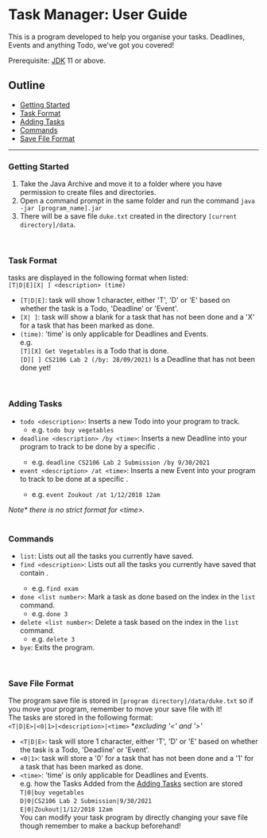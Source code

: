 # Task Manager: User Guide

This is a program developed to help you organise your tasks. Deadlines, Events and anything Todo, we've got you covered!


Prerequisite: [JDK](https://www.oracle.com/java/technologies/downloads/ "Java Development Kit") 11 or above.

## Outline
* [Getting Started](#Getting-Started)
* [Task Format](#Task-Format)
* [Adding Tasks](#Adding-Tasks)
* [Commands](#Commands)
* [Save File Format](#Save-File-Format)

-------------------------------
### Getting Started
1. Take the Java Archive and move it to a folder where you have permission to create files and directories.
2. Open a command prompt in the same folder and run the command `java -jar [program_name].jar`
3. There will be a save file `duke.txt` created in the directory `[current directory]/data`.

<br />

### Task Format
tasks are displayed in the following format when listed:  
`[T|D|E][X| ] <description> (time)` 
* `[T|D|E]`: task will show 1 character, either 'T', 'D' or 'E' based on whether the task is a Todo, 'Deadline' or 'Event'.  
* `[X| ]`: task will show a blank for a task that has not been done and a 'X' for a task that has been marked as done. 
* `(time)`: 'time' is only applicable for Deadlines and Events.  
  e.g.  
`[T][X] Get Vegetables` is a Todo that is done.  
`[D][ ] CS2106 Lab 2 (/by: 28/09/2021)` Is a Deadline that has not been done yet!

<br />

### Adding Tasks
* `todo <description>`: Inserts a new Todo into your program to track.
  * e.g. `todo buy vegetables`
* `deadline <description> /by <time>`: Inserts a new Deadline into your program to track to be done by a specific <time>.
   * e.g. `deadline CS2106 Lab 2 Submission /by 9/30/2021`
* `event <description> /at <time>`: Inserts a new Event into your program to track to be done at a specific <time>.
   * e.g. `event Zoukout /at 1/12/2018 12am`
<div style="text-align: left"><i>Note* there is no strict format for &lt;time&gt;.</i></div>

<br />

### Commands
* `list`: Lists out all the tasks you currently have saved.
* `find <description>`: Lists out all the tasks you currently have saved that contain <description>.
  * e.g. `find exam`
* `done <list number>`: Mark a task as done based on the index in the `list` command.
  * e.g. `done 3`
* `delete <list number>`: Delete a task based on the index in the `list` command.
  * e.g. `delete 3`
* `bye`: Exits the program.  
  
<br />

### Save File Format
The program save file is stored in `[program directory]/data/duke.txt` so if you move your program, remember to move your save file with it!  
The tasks are stored in the following format:  
`<T|D|E>|<0|1>|<description>|<time>` **excluding '<' and '>'*
* `<T|D|E>`: task will store 1 character, either 'T', 'D' or 'E' based on whether the task is a Todo, 'Deadline' or 'Event'.
* `<0|1>`: task will store a '0' for a task that has not been done and a '1' for a task that has been marked as done.
* `<time>`: 'time' is only applicable for Deadlines and Events.  
  e.g. how the Tasks Added from the [Adding Tasks](#Adding-Tasks) section are stored  
`T|0|buy vegetables`  
`D|0|CS2106 Lab 2 Submission|9/30/2021`  
`E|0|Zoukout|1/12/2018 12am`  
You can modify your task program by directly changing your save file though remember to make a backup beforehand!
